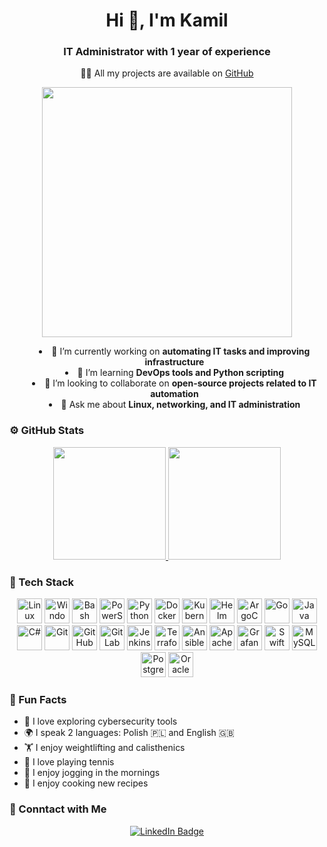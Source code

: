 <h1 align="center">Hi 👋, I'm Kamil</h1>
<h3 align="center">IT Administrator with 1 year of experience</h3>

<p align="center">👨‍💻 All my projects are available on <a href="https://github.com/Kamilq99">GitHub</a></p>

<p align="center">
  <img src="https://media.giphy.com/media/qgQUggAC3Pfv687qPC/giphy.gif" width="400">
</p>

<ul style="text-align: center; list-style-position: inside;">
  <li>🔭 I’m currently working on <strong>automating IT tasks and improving infrastructure</strong></li>
  <li>🌱 I’m learning <strong>DevOps tools and Python scripting</strong></li>
  <li>👯 I’m looking to collaborate on <strong>open-source projects related to IT automation</strong></li>
  <li>💬 Ask me about <strong>Linux, networking, and IT administration</strong></li>
</ul>

### ⚙️ GitHub Stats

<p align="center">
  <a href="https://github.com/Kamilq99">
    <img height="180em" src="https://github-readme-stats.vercel.app/api?username=Kamilq99&show_icons=true&theme=algolia&include_all_commits=true&count_private=true"/>
    <img height="180em" src="https://github-readme-stats.vercel.app/api/top-langs/?username=Kamilq99&layout=compact&langs_count=8&theme=algolia"/>
  </a>
</p>

### 🧰 Tech Stack

<p align="center">
  <img src="https://cdn.jsdelivr.net/gh/devicons/devicon/icons/linux/linux-original.svg" height="40" alt="Linux"/>
  <img src="https://cdn.jsdelivr.net/gh/devicons/devicon/icons/windows8/windows8-original.svg" height="40" alt="Windows"/>
  <img src="https://cdn.jsdelivr.net/gh/devicons/devicon/icons/bash/bash-original.svg" height="40" alt="Bash"/>
  <img src="https://cdn.jsdelivr.net/gh/devicons/devicon/icons/powershell/powershell-original.svg" height="40" alt="PowerShell"/>
  <img src="https://cdn.jsdelivr.net/gh/devicons/devicon/icons/python/python-original.svg" height="40" alt="Python"/>
  <img src="https://cdn.jsdelivr.net/gh/devicons/devicon/icons/docker/docker-original.svg" height="40" alt="Docker"/>
  <img src="https://cdn.jsdelivr.net/gh/devicons/devicon/icons/kubernetes/kubernetes-plain.svg" height="40" alt="Kubernetes"/>
  <img src="https://cdn.jsdelivr.net/gh/devicons/devicon/icons/helm/helm-original.svg" height="40" alt="Helm"/>
  <img src="https://cdn.jsdelivr.net/gh/devicons/devicon/icons/argocd/argocd-original.svg" height="40" alt="ArgoCD"/>
  <img src="https://cdn.jsdelivr.net/gh/devicons/devicon/icons/go/go-original.svg" height="40" alt="Go"/>
  <img src="https://cdn.jsdelivr.net/gh/devicons/devicon/icons/java/java-original.svg" height="40" alt="Java"/>
  <img src="https://cdn.jsdelivr.net/gh/devicons/devicon/icons/csharp/csharp-original.svg" height="40" alt="C#"/>
  <img src="https://cdn.jsdelivr.net/gh/devicons/devicon/icons/git/git-original.svg" height="40" alt="Git"/>
  <img src="https://cdn.jsdelivr.net/gh/devicons/devicon/icons/github/github-original.svg" height="40" alt="GitHub"/>
  <img src="https://cdn.jsdelivr.net/gh/devicons/devicon/icons/gitlab/gitlab-original.svg" height="40" alt="GitLab"/>
  <img src="https://cdn.jsdelivr.net/gh/devicons/devicon/icons/jenkins/jenkins-original.svg" height="40" alt="Jenkins"/>
  <img src="https://cdn.jsdelivr.net/gh/devicons/devicon/icons/terraform/terraform-original.svg" height="40" alt="Terraform"/>
  <img src="https://cdn.jsdelivr.net/gh/devicons/devicon/icons/ansible/ansible-original.svg" height="40" alt="Ansible"/>
  <img src="https://cdn.jsdelivr.net/gh/devicons/devicon/icons/apachekafka/apachekafka-original.svg" height="40" alt="Apache Kafka"/>
  <img src="https://cdn.jsdelivr.net/gh/devicons/devicon/icons/grafana/grafana-original.svg" height="40" alt="Grafana"/>
  <img src="https://cdn.jsdelivr.net/gh/devicons/devicon/icons/swift/swift-original.svg" height="40" alt="Swift"/>
  <img src="https://cdn.jsdelivr.net/gh/devicons/devicon/icons/mysql/mysql-original.svg" height="40" alt="MySQL"/>
  <img src="https://cdn.jsdelivr.net/gh/devicons/devicon/icons/postgresql/postgresql-original.svg" height="40" alt="PostgreSQL"/>
  <img src="https://cdn.jsdelivr.net/gh/devicons/devicon/icons/oracle/oracle-original.svg" height="40" alt="Oracle Database"/>
</p>

### 🎉 Fun Facts

- 🔐 I love exploring cybersecurity tools
- 🌍 I speak 2 languages: Polish 🇵🇱 and English 🇬🇧
- 🏋️ I enjoy weightlifting and calisthenics
- 🎾 I love playing tennis
- 🏃 I enjoy jogging in the mornings
- 🍳 I enjoy cooking new recipes


### 🤝 Conntact with Me

<p align="center">
  <a href="https://www.linkedin.com/in/kamil-kielich-4a7a67241/">
    <img src="https://img.shields.io/badge/LinkedIn-Kamil%20Kielich-blue?style=flat&logo=linkedin" alt="LinkedIn Badge"/>
  </a>
</p>

